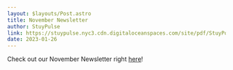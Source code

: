 ```yaml
---
layout: $layouts/Post.astro
title: November Newsletter
author: StuyPulse
link: https://stuypulse.nyc3.cdn.digitaloceanspaces.com/site/pdf/StuyPost%20November%202022.pdf
date: 2023-01-26
---
```

Check out our November Newsletter right [here](https://stuypulse.nyc3.cdn.digitaloceanspaces.com/site/pdf/StuyPost%20November%202022.pdf)!
